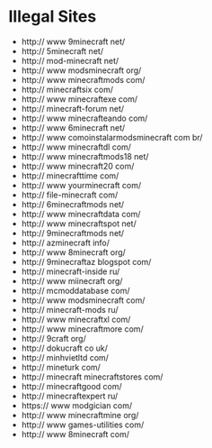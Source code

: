 Illegal Sites
=============

- http:// www 9minecraft net/
- http:// 5minecraft net/
- http:// mod-minecraft net/
- http:// www modsminecraft org/
- http:// www minecraftmods com/
- http:// minecraftsix com/
- http:// www minecraftexe com/
- http:// minecraft-forum net/
- http:// www minecrafteando com/
- http:// www 6minecraft net/
- http:// www comoinstalarmodsminecraft com br/
- http:// www minecraftdl com/
- http:// www minecraftmods18 net/
- http:// www minecraft20 com/
- http:// minecrafttime com/
- http:// www yourminecraft com/
- http:// file-minecraft com/
- http:// 6minecraftmods net/
- http:// www minecraftdata com/
- http:// www minecraftspot net/
- http:// 9minecraftmods net/
- http:// azminecraft info/
- http:// www 8minecraft org/
- http:// 9minecraftaz blogspot com/
- http:// minecraft-inside ru/
- http:// www miinecraft org/
- http:// mcmoddatabase com/
- http:// www modsminecraft com/
- http:// minecraft-mods ru/
- http:// www minecraftxl com/
- http:// www minecraftmore com/
- http:// 9craft org/
- http:// dokucraft co uk/
- http:// minhvietltd com/
- http:// mineturk com/
- http:// minecraft minecraftstores com/
- http:// minecraftgood com/
- http:// minecraftexpert ru/
- https:// www modgician com/
- http:// www minecraftmine org/
- http:// www games-utilities com/
- http:// www 8minecraft com/
